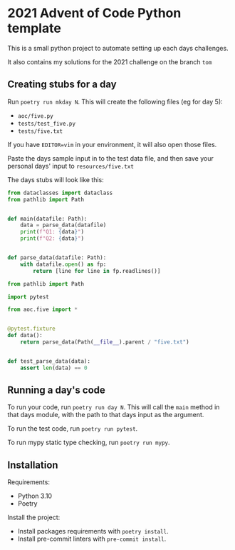 # 2021 Advent of Code Python template

This is a small python project to automate setting up each days challenges.

It also contains my solutions for the 2021 challenge on the branch `tom`

## Creating stubs for a day

Run `poetry run mkday N`. This will create the following files (eg for day 5):

* `aoc/five.py`
* `tests/test_five.py`
* `tests/five.txt`

If you have `EDITOR=vim` in your environment, it will also open those files.

Paste the days sample input in to the test data file, and then save your personal days' input to `resources/five.txt`

The days stubs will look like this:

```python
from dataclasses import dataclass
from pathlib import Path


def main(datafile: Path):
    data = parse_data(datafile)
    print(f"Q1: {data}")
    print(f"Q2: {data}")


def parse_data(datafile: Path):
    with datafile.open() as fp:
        return [line for line in fp.readlines()]
```

```python
from pathlib import Path

import pytest

from aoc.five import *


@pytest.fixture
def data():
    return parse_data(Path(__file__).parent / "five.txt")


def test_parse_data(data):
    assert len(data) == 0
```

## Running a day's code

To run your code, run `poetry run day N`. This will call the `main` method in
that days module, with the path to that days input as the argument.

To run the test code, run `poetry run pytest`.

To run mypy static type checking, run `poetry run mypy`.

## Installation

Requirements:

* Python 3.10
* Poetry

Install the project:

* Install packages requirements with `poetry install`.
* Install pre-commit linters with `pre-commit install`.
